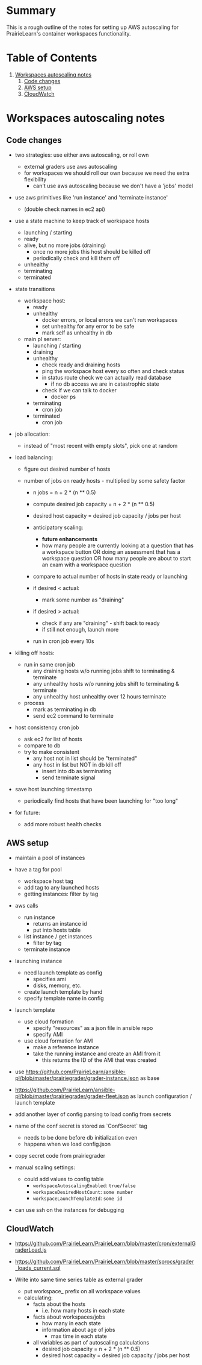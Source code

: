 # Summary

This is a rough outline of the notes for setting up AWS autoscaling for PrairieLearn's container workspaces functionality.

<!-- This was auto-converted to markdown from org mode, which is why you might see some strange links -->

# Table of Contents

1.  [Workspaces autoscaling notes](#org0a4f21f)
    1.  [Code changes](#org4b4bf2c)
    2.  [AWS setup](#org874aef4)
    3.  [CloudWatch](#org3bd0531)


<a id="org0a4f21f"></a>

# Workspaces autoscaling notes


<a id="org4b4bf2c"></a>

## Code changes

-   two strategies: use either aws autoscaling, or roll own
    -   external graders use aws autoscaling
    -   for workspaces we should roll our own because we need the extra flexibility
        -   can't use aws autoscaling because we don't have a 'jobs' model

-   use aws primitives like 'run instance' and 'terminate instance'
    -   (double check names in ec2 api)

-   use a state machine to keep track of workspace hosts
    -   launching / starting
    -   ready
    -   alive, but no more jobs (draining)
        -   once no more jobs this host should be killed off
        -   periodically check and kill them off
    -   unhealthy
    -   terminating
    -   terminated

-   state transitions
    -   workspace host:
        -   ready
        -   unhealthy
            -   docker errors, or local errors we can't run workspaces
            -   set unhealthy for any error to be safe
            -   mark self as unhealthy in db
    -   main pl server:
        -   launching / starting
        -   draining
        -   unhealthy
            -   check ready and draining hosts
            -   ping the workspace host every so often and check status
            -   in status route check we can actually read database
                -   if no db access we are in catastrophic state
            -   check if we can talk to docker
                -   docker ps
        -   terminating
            -   cron job
        -   terminated
            -   cron job

-   job allocation:
    -   instead of "most recent with empty slots", pick one at random

-   load balancing:
    
    -   figure out desired number of hosts
    
    -   number of jobs on ready hosts - multiplied by some safety factor
        
        -   n jobs = n + 2 \* (n \*\* 0.5)
        
        -   compute desired job capacity = n + 2 \* (n \*\* 0.5)
        -   desired host capacity = desired job capacity / jobs per host
        -   anticipatory scaling:
            -   **future enhancements**
            -   how many people are currently looking at a question that has a workspace button OR
                doing an assessment that has a workspace question OR
                how many people are about to start an exam with a workspace question
        
        -   compare to actual number of hosts in state ready or launching
        -   if desired < actual:
            -   mark some number as "draining"
        -   if desired > actual:
            -   check if any are "draining" - shift back to ready
            -   if still not enough, launch more
        -   run in cron job every 10s

-   killing off hosts:
    -   run in same cron job
        -   any draining hosts w/o running jobs shift to terminating & terminate
        -   any unhealthy hosts w/o running jobs shift to terminating & terminate
        -   any unhealthy host unhealthy over 12 hours terminate
    -   process
        -   mark as terminating in db
        -   send ec2 command to terminate

-   host consistency cron job
    -   ask ec2 for list of hosts
    -   compare to db
    -   try to make consistent
        -   any host not in list should be "terminated"
        -   any host in list but NOT in db kill off
            -   insert into db as terminating
            -   send terminate signal

-   save host launching timestamp
    -   periodically find hosts that have been launching for "too long"

-   for future:
    -   add more robust health checks


<a id="org874aef4"></a>

## AWS setup

-   maintain a pool of instances
-   have a tag for pool
    -   workspace host tag
    -   add tag to any launched hosts
    -   getting instances: filter by tag

-   aws calls
    -   run instance
        -   returns an instance id
        -   put into hosts table
    -   list instance / get instances
        -   filter by tag
    -   terminate instance

-   launching instance
    -   need launch template as config
        -   specifies ami
        -   disks, memory, etc.
    -   create launch template by hand
    -   specify template name in config

-   launch template
    -   use cloud formation
        -   specify "resources" as a json file in ansible repo
        -   specify AMI
    -   use cloud formation for AMI
        -   make a reference instance
        -   take the running instance and create an AMI from it
            -   this returns the ID of the AMI that was created

-   use <https://github.com/PrairieLearn/ansible-pl/blob/master/prairiegrader/grader-instance.json> as base
-   <https://github.com/PrairieLearn/ansible-pl/blob/master/prairiegrader/grader-fleet.json> as launch configuration / launch template
-   add another layer of config parsing to load config from secrets
-   name of the conf secret is stored as \`ConfSecret\` tag
    -   needs to be done before db initialization even
    -   happens when we load config.json
-   copy secret code from prairiegrader

-   manual scaling settings:
    -   could add values to config table
        -   `workspaceAutoscalingEnabled`: `true/false`
        -   `workspaceDesiredHostCount`: `some number`
        -   `workspaceLaunchTemplateId`: `some id`

-   can use ssh on the instances for debugging


<a id="org3bd0531"></a>

## CloudWatch

-   <https://github.com/PrairieLearn/PrairieLearn/blob/master/cron/externalGraderLoad.js>
-   <https://github.com/PrairieLearn/PrairieLearn/blob/master/sprocs/grader_loads_current.sql>

-   Write into same time series table as external grader
    -   put workspace\_ prefix on all workspace values
    -   calculating:
        -   facts about the hosts
            -   i.e. how many hosts in each state
        -   facts about workspaces/jobs
            -   how many in each state
            -   information about age of jobs
                -   max time in each state
        -   all variables as part of autoscaling calculations
            -   desired job capacity = n + 2 \* (n \*\* 0.5)
            -   desired host capacity = desired job capacity / jobs per host


